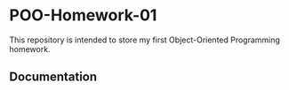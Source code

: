 # POO-Homework-01

This repository is intended to store  my first Object-Oriented Programming homework.

## Documentation